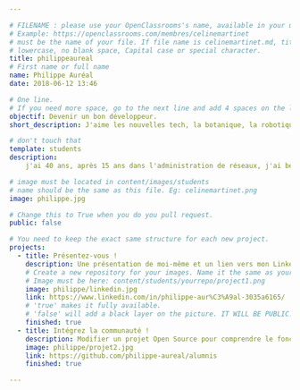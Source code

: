 ```yaml
---

# FILENAME : please use your OpenClassrooms's name, available in your url.
# Example: https://openclassrooms.com/membres/celinemartinet
# must be the name of your file. If file name is celinemartinet.md, title is celinemartinet.
# lowercase, no blank space, Capital case or special character.
title: philippeaureal
# First name or full name
name: Philippe Auréal
date: 2018-06-12 13:46

# One line.
# If you need more space, go to the next line and add 4 spaces on the left, as in 'description'.
objectif: Devenir un bon développeur.
short_description: J'aime les nouvelles tech, la botanique, la robotique et besoin de créer.

# don't touch that
template: students
description:
    j'ai 40 ans, après 15 ans dans l'administration de réseaux, j'ai besoin de développer mes competences dans un domaine créatif. 

# image must be located in content/images/students
# name should be the same as this file. Eg: celinemartinet.png
image: philippe.jpg

# Change this to True when you do you pull request.
public: false

# You need to keep the exact same structure for each new project.
projects:
  - title: Présentez-vous !
    description: Une présentation de moi-même et un lien vers mon LinkedIn.
    # Create a new repository for your images. Name it the same as your nickname and profile picture.
    # Image must be here: content/students/yourrepo/project1.png
    image: philippe/linkedin.jpg
    link: https://www.linkedin.com/in/philippe-aur%C3%A9al-3035a6165/
    # 'true' makes it fully available.
    # 'false' will add a black layer on the picture. IT WILL BE PUBLIC!
    finished: true
  - title: Intégrez la communauté !
    description: Modifier un projet Open Source pour comprendre le fonctionnement de Git, de Github et des pull requests. 
    image: philippe/projet2.jpg
    link: https://github.com/philippe-aureal/alumnis
    finished: true

---
```


